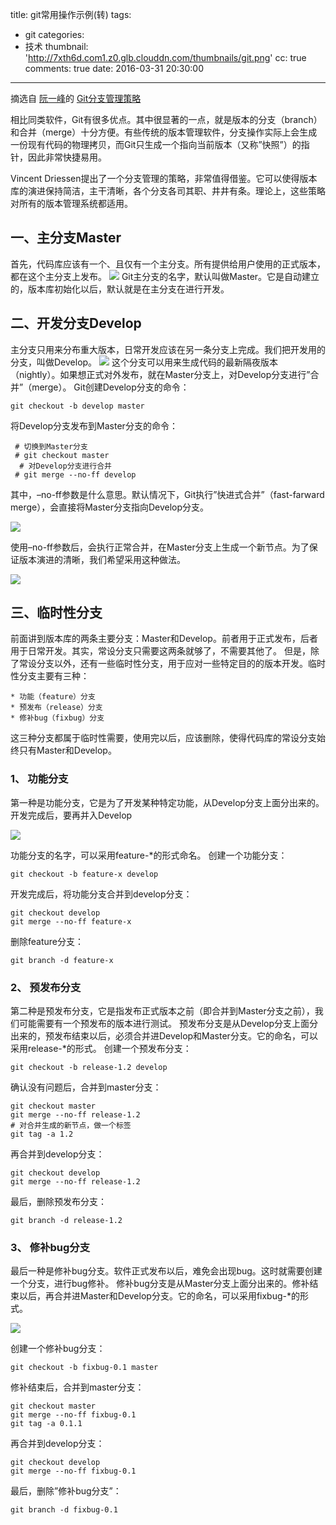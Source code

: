 title: git常用操作示例(转)
tags:
  - git
categories:
  - 技术
thumbnail: 'http://7xth6d.com1.z0.glb.clouddn.com/thumbnails/git.png'
cc: true
comments: true
date: 2016-03-31 20:30:00

---
摘选自
[阮一峰](http://www.ruanyifeng.com/)的
[Git分支管理策略](http://www.ruanyifeng.com/blog/2012/07/git.html)

相比同类软件，Git有很多优点。其中很显著的一点，就是版本的分支（branch）和合并（merge）十分方便。有些传统的版本管理软件，分支操作实际上会生成一份现有代码的物理拷贝，而Git只生成一个指向当前版本（又称”快照”）的指针，因此非常快捷易用。
<!-- more --><!-- indicate-the-source -->

Vincent Driessen提出了一个分支管理的策略，非常值得借鉴。它可以使得版本库的演进保持简洁，主干清晰，各个分支各司其职、井井有条。理论上，这些策略对所有的版本管理系统都适用。

## 一、主分支Master

首先，代码库应该有一个、且仅有一个主分支。所有提供给用户使用的正式版本，都在这个主分支上发布。
![](http://7xth6d.com1.z0.glb.clouddn.com/posts/git-management/git1.png)
Git主分支的名字，默认叫做Master。它是自动建立的，版本库初始化以后，默认就是在主分支在进行开发。

## 二、开发分支Develop

主分支只用来分布重大版本，日常开发应该在另一条分支上完成。我们把开发用的分支，叫做Develop。
![](http://7xth6d.com1.z0.glb.clouddn.com/posts/git-management/git2.png)
这个分支可以用来生成代码的最新隔夜版本（nightly）。如果想正式对外发布，就在Master分支上，对Develop分支进行”合并”（merge）。
Git创建Develop分支的命令：

    git checkout -b develop master
    
将Develop分支发布到Master分支的命令：

     # 切换到Master分支
     # git checkout master
	  # 对Develop分支进行合并
     # git merge --no-ff develop  
     
其中，–no-ff参数是什么意思。默认情况下，Git执行”快进式合并”（fast-farward merge），会直接将Master分支指向Develop分支。

![](http://7xth6d.com1.z0.glb.clouddn.com/posts/git-management/git3.png)

使用–no-ff参数后，会执行正常合并，在Master分支上生成一个新节点。为了保证版本演进的清晰，我们希望采用这种做法。

![](http://7xth6d.com1.z0.glb.clouddn.com/posts/git-management/git4.png)

## 三、临时性分支
前面讲到版本库的两条主要分支：Master和Develop。前者用于正式发布，后者用于日常开发。其实，常设分支只需要这两条就够了，不需要其他了。
但是，除了常设分支以外，还有一些临时性分支，用于应对一些特定目的的版本开发。临时性分支主要有三种：

    * 功能（feature）分支
    * 预发布（release）分支
    * 修补bug（fixbug）分支
    
这三种分支都属于临时性需要，使用完以后，应该删除，使得代码库的常设分支始终只有Master和Develop。

### 1、 功能分支
第一种是功能分支，它是为了开发某种特定功能，从Develop分支上面分出来的。开发完成后，要再并入Develop

![](http://7xth6d.com1.z0.glb.clouddn.com/posts/git-management/git5.png)

功能分支的名字，可以采用feature-*的形式命名。
 创建一个功能分支：
    
    git checkout -b feature-x develop
    
开发完成后，将功能分支合并到develop分支：
    
    git checkout develop
    git merge --no-ff feature-x
    
删除feature分支：
  
    git branch -d feature-x
    
    
### 2、 预发布分支
第二种是预发布分支，它是指发布正式版本之前（即合并到Master分支之前），我们可能需要有一个预发布的版本进行测试。
预发布分支是从Develop分支上面分出来的，预发布结束以后，必须合并进Develop和Master分支。它的命名，可以采用release-*的形式。
创建一个预发布分支：

    git checkout -b release-1.2 develop
    
确认没有问题后，合并到master分支：

    git checkout master
    git merge --no-ff release-1.2
    # 对合并生成的新节点，做一个标签
    git tag -a 1.2
    
再合并到develop分支：

    git checkout develop
    git merge --no-ff release-1.2
    
最后，删除预发布分支：

    git branch -d release-1.2    
    
### 3、  修补bug分支
最后一种是修补bug分支。软件正式发布以后，难免会出现bug。这时就需要创建一个分支，进行bug修补。
修补bug分支是从Master分支上面分出来的。修补结束以后，再合并进Master和Develop分支。它的命名，可以采用fixbug-*的形式。

![](http://7xth6d.com1.z0.glb.clouddn.com/posts/git-management/git6.png)

创建一个修补bug分支：
    
    git checkout -b fixbug-0.1 master
    
修补结束后，合并到master分支：

	git checkout master
	git merge --no-ff fixbug-0.1
	git tag -a 0.1.1    

再合并到develop分支：

    git checkout develop
    git merge --no-ff fixbug-0.1

最后，删除”修补bug分支”：

    git branch -d fixbug-0.1
